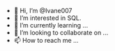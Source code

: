 - 👋 Hi, I’m @Ivane007
- 👀 I’m interested in SQL.
- 🌱 I’m currently learning ...
- 💞️ I’m looking to collaborate on ...
- 📫 How to reach me ...

<!---
Ivane007/Ivane007 is a ✨ special ✨ repository because its `README.md` (this file) appears on your GitHub profile.
You can click the Preview link to take a look at your changes.
--->
